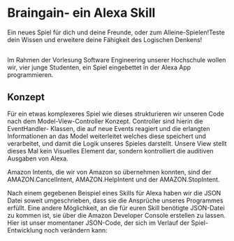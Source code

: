 ﻿# Braingain- ein Alexa Skill
Ein neues Spiel für dich und deine Freunde, oder zum Alleine-Spielen!Teste dein Wissen und erweitere deine Fähigkeit des Logischen Denkens!

## 

Im Rahmen der Vorlesung Software Engineering unserer Hochschule wollen wir, vier junge Studenten, ein Spiel eingebettet in der Alexa App programmieren.

## Konzept

Für ein etwas komplexeres Spiel wie dieses strukturieren wir unseren Code nach dem Model-View-Controller Konzept.  Controller sind hierin die EventHandler- Klassen, die auf neue Events reagiert und die erlangten Informationen an das Model weiterleitet welches diese speichert und verarbeitet, und damit die Logik unseres Spieles darstellt. Unsere View stellt dieses Mal kein Visuelles Element dar, sondern kontrolliert die auditiven Ausgaben von Alexa.

Amazon Intents, die wir von Amazon so übernehmen konnten, sind der AMAZON.CancelIntent, AMAZON.HelpIntent und der AMAZON.StopIntent.

Nach einem gegebenen Beispiel eines Skills für Alexa haben wir die JSON Datei soweit umgeschrieben, dass sie die Ansprüche unseres Programmes erfüllt. Eine andere Möglichkeit, an die für euren Skill benötigte JSON-Datei zu kommen ist, sie über die Amazon Developer Console erstellen zu lassen. Hier ist unser momentaner JSON-Code, der sich im Verlauf der Spiel-Entwicklung noch verändern kann:
